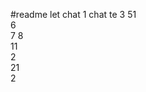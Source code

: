  #readme let chat 1
chat te 
3 
51    
6       
7 
8     
11           
2       
21     
2    
    
    
   
 
  
